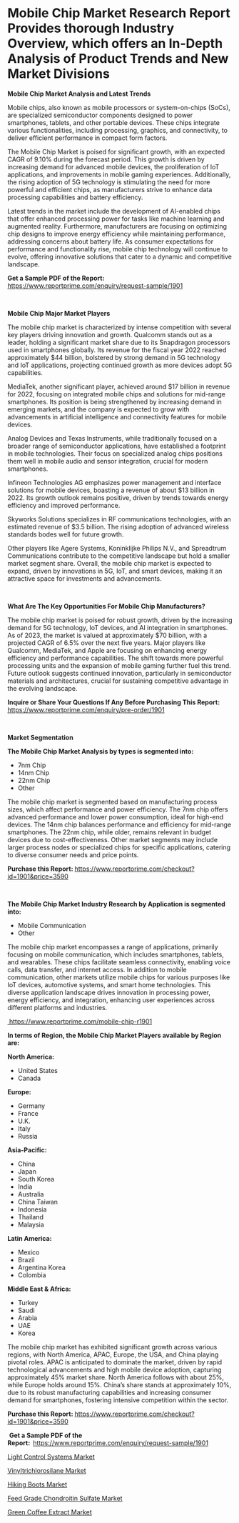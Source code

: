 <p><h1>Mobile Chip Market Research Report Provides thorough Industry Overview, which offers an In-Depth Analysis of Product Trends and New Market Divisions</h1></p><p><strong>Mobile Chip Market Analysis and Latest Trends</strong></p>
<p><p>Mobile chips, also known as mobile processors or system-on-chips (SoCs), are specialized semiconductor components designed to power smartphones, tablets, and other portable devices. These chips integrate various functionalities, including processing, graphics, and connectivity, to deliver efficient performance in compact form factors.</p><p>The Mobile Chip Market is poised for significant growth, with an expected CAGR of 9.10% during the forecast period. This growth is driven by increasing demand for advanced mobile devices, the proliferation of IoT applications, and improvements in mobile gaming experiences. Additionally, the rising adoption of 5G technology is stimulating the need for more powerful and efficient chips, as manufacturers strive to enhance data processing capabilities and battery efficiency.</p><p>Latest trends in the market include the development of AI-enabled chips that offer enhanced processing power for tasks like machine learning and augmented reality. Furthermore, manufacturers are focusing on optimizing chip designs to improve energy efficiency while maintaining performance, addressing concerns about battery life. As consumer expectations for performance and functionality rise, mobile chip technology will continue to evolve, offering innovative solutions that cater to a dynamic and competitive landscape.</p></p>
<p><strong>Get a Sample PDF of the Report:&nbsp;</strong> <a href="https://www.reportprime.com/enquiry/request-sample/1901">https://www.reportprime.com/enquiry/request-sample/1901</a></p>
<p>&nbsp;</p>
<p><strong>Mobile Chip Major Market Players</strong></p>
<p><p>The mobile chip market is characterized by intense competition with several key players driving innovation and growth. Qualcomm stands out as a leader, holding a significant market share due to its Snapdragon processors used in smartphones globally. Its revenue for the fiscal year 2022 reached approximately $44 billion, bolstered by strong demand in 5G technology and IoT applications, projecting continued growth as more devices adopt 5G capabilities.</p><p>MediaTek, another significant player, achieved around $17 billion in revenue for 2022, focusing on integrated mobile chips and solutions for mid-range smartphones. Its position is being strengthened by increasing demand in emerging markets, and the company is expected to grow with advancements in artificial intelligence and connectivity features for mobile devices.</p><p>Analog Devices and Texas Instruments, while traditionally focused on a broader range of semiconductor applications, have established a footprint in mobile technologies. Their focus on specialized analog chips positions them well in mobile audio and sensor integration, crucial for modern smartphones.</p><p>Infineon Technologies AG emphasizes power management and interface solutions for mobile devices, boasting a revenue of about $13 billion in 2022. Its growth outlook remains positive, driven by trends towards energy efficiency and improved performance.</p><p>Skyworks Solutions specializes in RF communications technologies, with an estimated revenue of $3.5 billion. The rising adoption of advanced wireless standards bodes well for future growth.</p><p>Other players like Agere Systems, Koninklijke Philips N.V., and Spreadtrum Communications contribute to the competitive landscape but hold a smaller market segment share. Overall, the mobile chip market is expected to expand, driven by innovations in 5G, IoT, and smart devices, making it an attractive space for investments and advancements.</p></p>
<p>&nbsp;</p>
<p><strong>What Are The Key Opportunities For Mobile Chip Manufacturers?</strong></p>
<p><p>The mobile chip market is poised for robust growth, driven by the increasing demand for 5G technology, IoT devices, and AI integration in smartphones. As of 2023, the market is valued at approximately $70 billion, with a projected CAGR of 6.5% over the next five years. Major players like Qualcomm, MediaTek, and Apple are focusing on enhancing energy efficiency and performance capabilities. The shift towards more powerful processing units and the expansion of mobile gaming further fuel this trend. Future outlook suggests continued innovation, particularly in semiconductor materials and architectures, crucial for sustaining competitive advantage in the evolving landscape.</p></p>
<p><strong>Inquire or Share Your Questions If Any Before Purchasing This Report:</strong> <a href="https://www.reportprime.com/enquiry/pre-order/1901">https://www.reportprime.com/enquiry/pre-order/1901</a></p>
<p>&nbsp;</p>
<p><strong>Market Segmentation</strong></p>
<p><strong>The Mobile Chip Market Analysis by types is segmented into:</strong></p>
<p><ul><li>7nm Chip</li><li>14nm Chip</li><li>22nm Chip</li><li>Other</li></ul></p>
<p><p>The mobile chip market is segmented based on manufacturing process sizes, which affect performance and power efficiency. The 7nm chip offers advanced performance and lower power consumption, ideal for high-end devices. The 14nm chip balances performance and efficiency for mid-range smartphones. The 22nm chip, while older, remains relevant in budget devices due to cost-effectiveness. Other market segments may include larger process nodes or specialized chips for specific applications, catering to diverse consumer needs and price points.</p></p>
<p><strong>Purchase this Report:&nbsp;</strong><a href="https://www.reportprime.com/checkout?id=1901&price=3590">https://www.reportprime.com/checkout?id=1901&price=3590</a></p>
<p>&nbsp;</p>
<p><strong>The Mobile Chip Market Industry Research by Application is segmented into:</strong></p>
<p><ul><li>Mobile Communication</li><li>Other</li></ul></p>
<p><p>The mobile chip market encompasses a range of applications, primarily focusing on mobile communication, which includes smartphones, tablets, and wearables. These chips facilitate seamless connectivity, enabling voice calls, data transfer, and internet access. In addition to mobile communication, other markets utilize mobile chips for various purposes like IoT devices, automotive systems, and smart home technologies. This diverse application landscape drives innovation in processing power, energy efficiency, and integration, enhancing user experiences across different platforms and industries.</p></p>
<p><a href="https://www.reportprime.com/mobile-chip-r1901">&nbsp;https://www.reportprime.com/mobile-chip-r1901</a></p>
<p><strong>In terms of Region, the Mobile Chip Market Players available by Region are:</strong></p>
<p>
    <p> <strong> North America: </strong>
        <ul>
            <li>United States</li>
            <li>Canada</li>
        </ul>
        </p> 
    <p> <strong> Europe: </strong>
        <ul>
            <li>Germany</li>
            <li>France</li>
            <li>U.K.</li>
            <li>Italy</li>
            <li>Russia</li>
        </ul>
        </p> 
    <p> <strong> Asia-Pacific: </strong>
        <ul>
            <li>China</li>
            <li>Japan</li>
            <li>South Korea</li>
            <li>India</li>
            <li>Australia</li>
            <li>China Taiwan</li>
            <li>Indonesia</li>
            <li>Thailand</li>
            <li>Malaysia</li>
        </ul>
        </p> 
    <p> <strong> Latin America: </strong>
        <ul>
            <li>Mexico</li>
            <li>Brazil</li>
            <li>Argentina Korea</li>
            <li>Colombia</li>
        </ul>
        </p> 
    <p> <strong> Middle East & Africa: </strong>
        <ul>
            <li>Turkey</li>
            <li>Saudi</li>
            <li>Arabia</li>
            <li>UAE</li>
            <li>Korea</li>
        </ul>
    </p>
    </p>
<p><p>The mobile chip market has exhibited significant growth across various regions, with North America, APAC, Europe, the USA, and China playing pivotal roles. APAC is anticipated to dominate the market, driven by rapid technological advancements and high mobile device adoption, capturing approximately 45% market share. North America follows with about 25%, while Europe holds around 15%. China’s share stands at approximately 10%, due to its robust manufacturing capabilities and increasing consumer demand for smartphones, fostering intensive competition within the sector.</p></p>
<p><strong>Purchase this Report: </strong><a href="https://www.reportprime.com/checkout?id=1901&price=3590">https://www.reportprime.com/checkout?id=1901&price=3590</a></p>
<p>&nbsp;<strong>Get a Sample PDF of the Report:&nbsp;&nbsp;</strong><a href="https://www.reportprime.com/enquiry/request-sample/1901">https://www.reportprime.com/enquiry/request-sample/1901</a></p>
<p><strong></strong></p>
<p><p><a href="https://github.com/FassouRP/Market-Research-Report-List-6/blob/main/light-control-systems-market.md">Light Control Systems Market</a></p><p><a href="https://issuu.com/reportprime-2/docs/vinyltrichlorosilane-market-size-20_11c469665ac741">Vinyltrichlorosilane Market</a></p><p><a href="https://www.linkedin.com/pulse/hiking-boots-market-research-report-exploring-size-revenue-bslue?trackingId=5LysrI6QQFa0DnZe%2FZMl2g%3D%3D">Hiking Boots Market</a></p><p><a href="https://medium.com/@watsonfeest2023/insights-into-the-feed-grade-chondroitin-sulfate-market-market-players-market-size-geographical-0aba83c73dc0?postPublishedType=initial">Feed Grade Chondroitin Sulfate Market</a></p><p><a href="https://www.linkedin.com/pulse/booming-green-coffee-extract-market-sector-analysis-growth-dvwtf?trackingId=HQlK%2FEMdS1iZoLFDKCtulg%3D%3D">Green Coffee Extract Market</a></p></p>